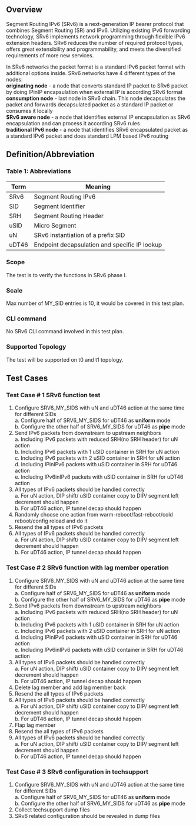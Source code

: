 ## Overview
Segment Routing IPv6 (SRv6) is a next-generation IP bearer protocol that combines Segment Routing (SR) and IPv6. 
Utilizing existing IPv6 forwarding technology, SRv6 implements network programming through flexible IPv6 extension 
headers. SRv6 reduces the number of required protocol types, offers great extensibility and programmability, 
and meets the diversified requirements of more new services.

In SRv6 networks the packet format is a standard IPv6 packet format with additional options inside. SRv6 networks have 4 different types of the nodes: <br>
__originating node__ - a node that converts standard IP packet to SRv6 packet by doing IPinIP encapsulation when external IP is according SRv6 format <br>
__consumption node__ - last node in SRv6 chain. This node decapsulates the packet and forwards decapsulated packet as a standard IP packet or consumes it locally <br>
__SRv6 aware node__ - a node that identifies external IP encapsulation as SRv6 encapsulation and can process it according SRv6 rules <br>
__traditional IPv6 node__ - a node that identifies SRv6 encapsulated packet as a standard IPv6 packet and does standard LPM based IPv6 routing <br>

## Definition/Abbreviation
### Table 1: Abbreviations

| ****Term**** | ****Meaning**** |
| -------- | ----------------------------------------- |
| SRv6 | Segment Routing IPv6  |
| SID  | Segment Identifier  |
| SRH  | Segment Routing Header  |
| uSID | Micro Segment |
| uN   | SRv6 instantiation of a prefix SID |
| uDT46 | Endpoint decapsulation and specific IP lookup |

### Scope
The test is to verify the functions in SRv6 phase I.

### Scale
Max number of MY_SID entries is 10, it would be covered in this test plan.

### CLI command
No SRv6 CLI command involved in this test plan.

### Supported Topology
The test will be supported on t0 and t1 topology.

## Test Cases
### Test Case # 1 SRv6 function test
1. Configure SRV6_MY_SIDS with uN and uDT46 action at the same time for different SIDs <br>
  a. Configure half of SRV6_MY_SIDS for uDT46 as __uniform__ mode <br>
  b. Configure the other half of SRV6_MY_SIDS for uDT46 as __pipe__ mode <br>
3. Send IPv6 packets from downstream to upstream neighbors <br>
  a. Including IPv6 packets with reduced SRH(no SRH header) for uN action <br>
  b. Including IPv6 packets with 1 uSID container in SRH for uN action <br>
  c. Including IPv6 packets with 2 uSID container in SRH for uN action <br>
  d. Including IPinIPv6 packets with uSID container in SRH for uDT46 action <br>
  e. Including IPv6inIPv6 packets with uSID container in SRH for uDT46 action <br>
4. All types of IPv6 packets should be handled correctly <br>
  a. For uN action, DIP shift/ uSID container copy to DIP/ segment left decrement should happen <br>
  b. For uDT46 action, IP tunnel decap should happen <br>
6. Randomly choose one action from warm-reboot/fast-reboot/cold reboot/config reload and do it
7. Resend the all types of IPv6 packets
8. All types of IPv6 packets should be handled correctly <br>
  a. For uN action, DIP shift/ uSID container copy to DIP/ segment left decrement should happen <br>
  b. For uDT46 action, IP tunnel decap should happen <br>

### Test Case # 2 SRv6 function with lag member operation
1. Configure SRV6_MY_SIDS with uN and uDT46 action at the same time for different SIDs <br>
  a. Configure half of SRV6_MY_SIDS for uDT46 as __uniform__ mode <br>
  b. Configure the other half of SRV6_MY_SIDS for uDT46 as __pipe__ mode <br>
2. Send IPv6 packets from downstream to upstream neighbors <br>
  a. Including IPv6 packets with reduced SRH(no SRH header) for uN action <br>
  b. Including IPv6 packets with 1 uSID container in SRH for uN action <br>
  c. Including IPv6 packets with 2 uSID container in SRH for uN action <br>
  d. Including IPinIPv6 packets with uSID container in SRH for uDT46 action <br>
  e. Including IPv6inIPv6 packets with uSID container in SRH for uDT46 action <br>
4. All types of IPv6 packets should be handled correctly <br>
  a. For uN action, DIP shift/ uSID container copy to DIP/ segment left decrement should happen <br>
  b. For uDT46 action, IP tunnel decap should happen <br>
5. Delete lag member and add lag member back
6. Resend the all types of IPv6 packets
7. All types of IPv6 packets should be handled correctly <br>
  a. For uN action, DIP shift/ uSID container copy to DIP/ segment left decrement should happen <br>
  b. For uDT46 action, IP tunnel decap should happen <br>
8. Flap lag member
9. Resend the all types of IPv6 packets
10. All types of IPv6 packets should be handled correctly <br>
  a. For uN action, DIP shift/ uSID container copy to DIP/ segment left decrement should happen <br>
  b. For uDT46 action, IP tunnel decap should happen <br>

### Test Case # 3 SRv6 configuration in techsupport
1. Configure SRV6_MY_SIDS with uN and uDT46 action at the same time for different SIDs <br>
  a. Configure half of SRV6_MY_SIDS for uDT46 as __uniform__ mode <br>
  b. Configure the other half of SRV6_MY_SIDS for uDT46 as __pipe__ mode <br>
2. Collect techsupport dump files
3. SRv6 related configuration should be revealed in dump files
